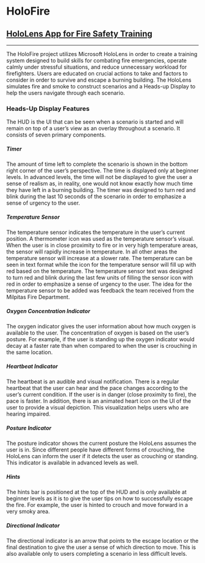 # HoloFire
## [HoloLens App for Fire Safety Training](https://www.sjsuvrlab.org/project_holofire.html)
***********

The HoloFire project utilizes Microsoft HoloLens in order to create a training system designed to build skills for combating fire emergencies, operate calmly under stressful situations, and reduce unnecessary workload for firefighters. Users are educated on crucial actions to take and factors to consider in order to survive and escape a burning building. The HoloLens simulates fire and smoke to construct scenarios and a Heads-up Display to help the users navigate through each scenario.

### Heads-Up Display Features
 
The HUD is the UI that can be seen when a scenario is started and will remain on top of a user’s view as an overlay throughout a scenario. It consists of seven primary components.
 
##### Timer

The amount of time left to complete the scenario is shown in the bottom right corner of the user’s perspective. The time is displayed only at beginner levels. In advanced levels, the time will not be displayed to give the user a sense of realism as, in reality, one would not know exactly how much time they have left in a burning building. The timer was designed to turn red and blink during the last 10 seconds of the scenario in order to emphasize a sense of urgency to the user. 
 
##### Temperature Sensor

The temperature sensor indicates the temperature in the user’s current position. A thermometer icon was used as the temperature sensor’s visual. When the user is in close proximity to fire or in very high temperature areas, the sensor will rapidly increase in temperature. In all other areas the temperature sensor will increase at a slower rate. The temperature can be seen in text format while the icon for the temperature sensor will fill up with red based on the temperature. The temperature sensor text was designed to turn red and blink during the last few units of filling the sensor icon with red in order to emphasize a sense of urgency to the user. The idea for the temperature sensor to be added was feedback the team received from the Milpitas Fire Department.
 
##### Oxygen Concentration Indicator

The oxygen indicator gives the user information about how much oxygen is available to the user. The concentration of oxygen is based on the user’s posture. For example, if the user is standing up the oxygen indicator would decay at a faster rate than when compared to when the user is crouching in the same location. 
 
##### Heartbeat Indicator

The heartbeat is an audible and visual notification. There is a regular heartbeat that the user can hear and the pace changes according to the user’s current condition. If the user is in danger (close proximity to fire), the pace is faster. In addition, there is an animated heart icon on the UI of the user to provide a visual depiction. This visualization helps users who are hearing impaired.

##### Posture Indicator

The posture indicator shows the current posture the HoloLens assumes the user is in. Since different people have different forms of crouching, the HoloLens can inform the user if it detects the user as crouching or standing. This indicator is available in advanced levels as well.
 
##### Hints

The hints bar is positioned at the top of the HUD and is only available at beginner levels as it is to give the user tips on how to successfully escape the fire. For example, the user is hinted to crouch and move forward in a very smoky area.

##### Directional Indicator

The directional indicator is an arrow that points to the escape location or the final destination to give the user a sense of which direction to move. This is also available only to users completing a scenario in less difficult levels.
